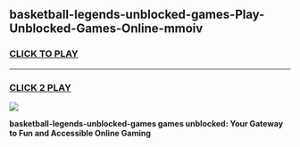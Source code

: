 
## basketball-legends-unblocked-games-Play-Unblocked-Games-Online-mmoiv
<h3>
<a href="https://premium76.site?title=basketball-legends-unblocked-games&ref=25A">CLICK TO PLAY</a></h3>
<hr>

<h3>
<a href="https://premium76.site?title=basketball-legends-unblocked-games&ref=25A">CLICK 2 PLAY</a>
  
</h3>

<a href="https://premium76.site?title=basketball-legends-unblocked-games&ref=25A"><img src="https://clearcache.store/games.png"></a>


**basketball-legends-unblocked-games games unblocked: Your Gateway to Fun and Accessible Online Gaming**
